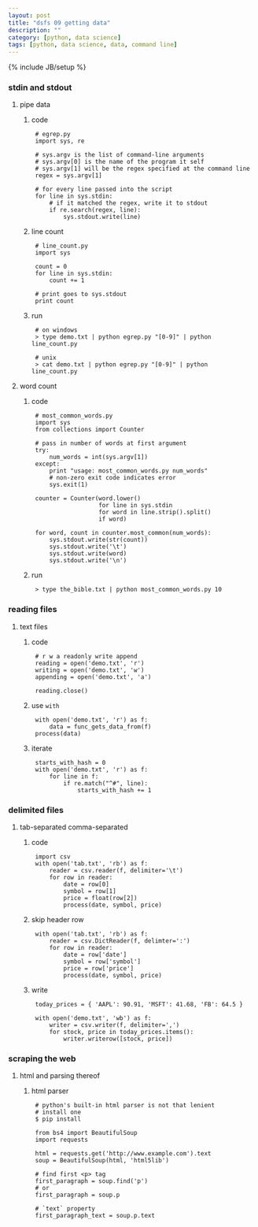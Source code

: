 ```yaml
---
layout: post
title: "dsfs 09 getting data"
description: ""
category: [python, data science]
tags: [python, data science, data, command line]
---
```

{% include JB/setup %}


### stdin and stdout

1. pipe data

    1. code

            # egrep.py
            import sys, re

            # sys.argv is the list of command-line arguments
            # sys.argv[0] is the name of the program it self
            # sys.argv[1] will be the regex specified at the command line
            regex = sys.argv[1]

            # for every line passed into the script
            for line in sys.stdin:
                # if it matched the regex, write it to stdout
                if re.search(regex, line):
                    sys.stdout.write(line)

    1. line count

            # line_count.py
            import sys

            count = 0
            for line in sys.stdin:
                count += 1

            # print goes to sys.stdout
            print count

    1. run

            # on windows
            > type demo.txt | python egrep.py "[0-9]" | python line_count.py

            # unix
            > cat demo.txt | python egrep.py "[0-9]" | python line_count.py

1. word count

    1. code

            # most_common_words.py
            import sys
            from collections import Counter

            # pass in number of words at first argument
            try:
                num_words = int(sys.argv[1])
            except:
                print "usage: most_common_words.py num_words"
                # non-zero exit code indicates error
                sys.exit(1)

            counter = Counter(word.lower()
                              for line in sys.stdin
                              for word in line.strip().split()
                              if word)

            for word, count in counter.most_common(num_words):
                sys.stdout.write(str(count))
                sys.stdout.write('\t')
                sys.stdout.write(word)
                sys.stdout.write('\n')

    1. run

            > type the_bible.txt | python most_common_words.py 10

### reading files

1. text files

    1. code

            # r w a readonly write append
            reading = open('demo.txt', 'r')
            writing = open('demo.txt', 'w')
            appending = open('demo.txt', 'a')

            reading.close()

    1. use `with`

            with open('demo.txt', 'r') as f:
                data = func_gets_data_from(f)
            process(data)

    1. iterate

            starts_with_hash = 0
            with open('demo.txt', 'r') as f:
                for line in f:
                    if re.match("^#", line):
                        starts_with_hash += 1

### delimited files

1. tab-separated comma-separated

    1. code

            import csv
            with open('tab.txt', 'rb') as f:
                reader = csv.reader(f, delimiter='\t')
                for row in reader:
                    date = row[0]
                    symbol = row[1]
                    price = float(row[2])
                    process(date, symbol, price)

    1. skip header row

            with open('tab.txt', 'rb') as f:
                reader = csv.DictReader(f, delimter=':')
                for row in reader:
                    date = row['date']
                    symbol = row['symbol']
                    price = row['price']
                    process(date, symbol, price)

    1. write

            today_prices = { 'AAPL': 90.91, 'MSFT': 41.68, 'FB': 64.5 }

            with open('demo.txt', 'wb') as f:
                writer = csv.writer(f, delimiter=',')
                for stock, price in today_prices.items():
                    writer.writerow([stock, price])

### scraping the web

1. html and parsing thereof

    1. html parser

            # python's built-in html parser is not that lenient
            # install one
            $ pip install

            from bs4 import BeautifulSoup
            import requests

            html = requests.get('http://www.example.com').text
            soup = BeautifulSoup(html, 'html5lib')

            # find first <p> tag
            first_paragraph = soup.find('p')
            # or
            first_paragraph = soup.p

            # `text` property
            first_paragraph_text = soup.p.text